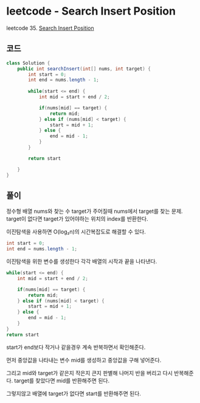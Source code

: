 # leetcode - Search Insert Position
leetcode 35. [Search Insert Position](https://leetcode.com/problems/search-insert-position/)

## 코드
```java
class Solution {
    public int searchInsert(int[] nums, int target) {
        int start = 0;
        int end = nums.length - 1;
        
        while(start <= end) {
            int mid = start + end / 2;

            if(nums[mid] == target) {
                return mid;
            } else if (nums[mid] < target) {
                start = mid + 1;
            } else {
                end = mid - 1;
            }
        }

        return start

    }
}
```

## 풀이
정수형 배열 nums와 찾는 수 target가 주어질때 nums에서 target를 찾는 문제. target이 없다면 target가 있어야하는 위치의 index를 반환한다.

이진탐색을 사용하면 O(log₂n)의 시간복잡도로 해결할 수 있다.

``` java
int start = 0;
int end = nums.length - 1;
```
이진탐색을 위한 변수를 생성한다 각각 배열의 시작과 끝을 나타낸다.

```java
while(start <= end) {
    int mid = start + end / 2;

    if(nums[mid] == target) {
        return mid;
    } else if (nums[mid] < target) {
        start = mid + 1;
    } else {
        end = mid - 1;
    }
}
return start
```
start가 end보다 작거나 같을경우 계속 반복하면서 확인해준다.

먼저 중앙값을 나타내는 변수 mid를 생성하고 중앙값을 구해 넣어준다.

그리고 mid와 target가 같은지 작은지 큰지 판별해 나머지 반을 버리고 다시 반복해준다. target를 찾았다면 mid를 반환해주면 된다.

그렇지않고 배열에 target가 없다면 start를 반환해주면 된다.


